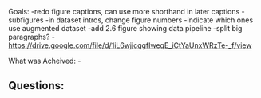 Goals:
    -redo figure captions, can use more shorthand in later captions
    -subfigures
    -in dataset intros, change figure numbers
    -indicate which ones use augmented dataset
    -add 2.6 figure showing data pipeline
    -split big paragraphs?
    -https://drive.google.com/file/d/1iL6wjjcqgfIweqE_iCtYaUnxWRzTe-_f/view

 What was Acheived:
    -

Questions:
-
